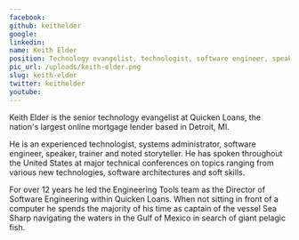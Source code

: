 ```yaml
---
facebook: 
github: keithelder
google: 
linkedin: 
name: Keith Elder
position: Technology evangelist, technologist, software engineer, speaker, trainer, and storyteller
pic_url: /uploads/keith-elder.png
slug: keith-elder
twitter: keithelder
youtube: 
---
```

Keith Elder is the senior technology evangelist at Quicken Loans, the nation's largest online mortgage lender based in Detroit, MI. 

He is an experienced technologist, systems administrator, software engineer, speaker, trainer and noted storyteller. He has spoken throughout the United States at major technical conferences on topics ranging from various new technologies, software architectures and soft skills. 

For over 12 years he led the Engineering Tools team as the Director of Software Engineering within Quicken Loans. When not sitting in front of a computer he spends the majority of his time as captain of the vessel Sea Sharp navigating the waters in the Gulf of Mexico in search of giant pelagic fish.
